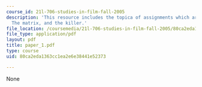 ```yaml
---
course_id: 21l-706-studies-in-film-fall-2005
description: 'This resource includes the topica of assignments which are the film:
  The matrix, and the killer.'
file_location: /coursemedia/21l-706-studies-in-film-fall-2005/80ca2eda1363cc1ea2e6e38441e52373_paper_1.pdf
file_type: application/pdf
layout: pdf
title: paper_1.pdf
type: course
uid: 80ca2eda1363cc1ea2e6e38441e52373

---
```

None